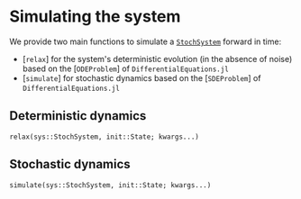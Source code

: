 # Simulating the system

We provide two main functions to simulate a [`StochSystem`](@ref) forward in time:
* [`relax`] for the system's deterministic evolution (in the absence of noise) based on the [`ODEProblem`] of `DifferentialEquations.jl`
* [`simulate`] for stochastic dynamics based on the [`SDEProblem`] of `DifferentialEquations.jl`

## Deterministic dynamics
```@docs
relax(sys::StochSystem, init::State; kwargs...)
```

## Stochastic dynamics

```@docs
simulate(sys::StochSystem, init::State; kwargs...)
```